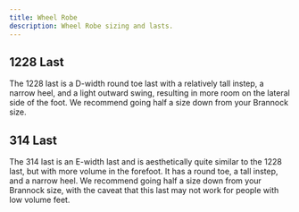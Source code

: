 ```yaml
---
title: Wheel Robe
description: Wheel Robe sizing and lasts.
---
```


## 1228 Last
The 1228 last is a D-width round toe last with a relatively tall instep, a narrow heel, and a light outward swing, resulting in more room on the lateral side of the foot. We recommend going half a size down from your Brannock size.

## 314 Last
The 314 last is an E-width last and is aesthetically quite similar to the 1228 last, but with more volume in the forefoot. It has a round toe, a tall instep, and a narrow heel. We recommend going half a size down from your Brannock size, with the caveat that this last may not work for people with low volume feet.
